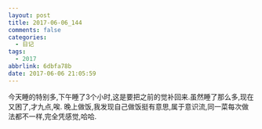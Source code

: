 ```yaml
---
layout: post
title: 2017-06-06_144
comments: false
categories:
  - 日记
tags:
  - 2017
abbrlink: 6dbfa78b
date: 2017-06-06 21:05:59
---
```


  今天睡的特别多,下午睡了3个小时,这是要把之前的觉补回来.虽然睡了那么多,现在又困了,才九点,唉.
  晚上做饭,我发现自己做饭挺有意思,属于意识流,同一菜每次做法都不一样,完全凭感觉,哈哈.
